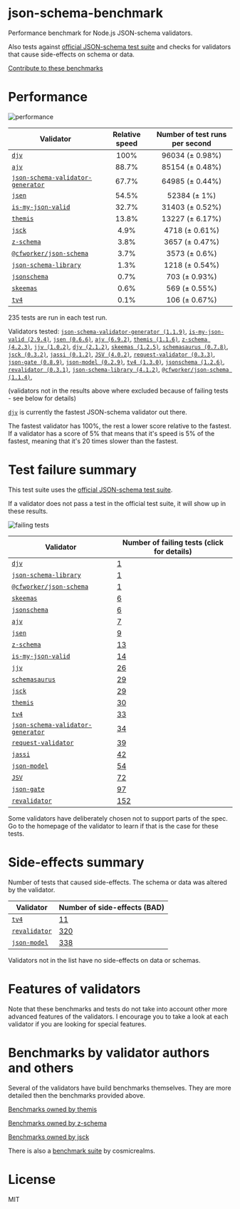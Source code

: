 # json-schema-benchmark
Performance benchmark for Node.js JSON-schema validators.

Also tests against [official JSON-schema test suite](https://github.com/json-schema/JSON-Schema-Test-Suite) and checks
for validators that cause side-effects on schema or data.

[Contribute to these benchmarks](https://github.com/ebdrup/json-schema-benchmark/blob/master/CONTRIBUTING.md)

# Performance

![performance](https://chart.googleapis.com/chart?chxt=x,y&cht=bhs&chco=76A4FB&chls=2.0&chbh=26,4,1&chs=600x410&chxl=-1:|djv|ajv|json-schema-validator-generator|jsen|is-my-json-valid|themis|jsck|z-schema|@cfworker&#x2F;json-schema|json-schema-library|jsonschema|skeemas|tv4&chd=t:100,88.7,67.7,54.5,32.7,13.8,4.9,3.8,3.7,1.3,0.7,0.6,0.1)

|Validator|Relative speed|Number of test runs per second|
|---------|:------------:|:----------------------------:|
|[`djv`](https://github.com/korzio/djv#readme)|100%|96034 (± 0.98%)|
|[`ajv`](https://github.com/epoberezkin/ajv)|88.7%|85154 (± 0.48%)|
|[`json-schema-validator-generator`](https://github.com/danwang/json-schema-validator-generator)|67.7%|64985 (± 0.44%)|
|[`jsen`](https://github.com/bugventure/jsen)|54.5%|52384 (± 1%)|
|[`is-my-json-valid`](https://github.com/mafintosh/is-my-json-valid)|32.7%|31403 (± 0.52%)|
|[`themis`](https://github.com/playlyfe/themis)|13.8%|13227 (± 6.17%)|
|[`jsck`](https://github.com/pandastrike/jsck#readme)|4.9%|4718 (± 0.61%)|
|[`z-schema`](https://github.com/zaggino/z-schema)|3.8%|3657 (± 0.47%)|
|[`@cfworker/json-schema`](https://github.com/cfworker/cfworker/tree/master/packages/json-schema/README.md)|3.7%|3573 (± 0.6%)|
|[`json-schema-library`](https://github.com/sagold/json-schema-library)|1.3%|1218 (± 0.54%)|
|[`jsonschema`](https://github.com/tdegrunt/jsonschema#readme)|0.7%|703 (± 0.93%)|
|[`skeemas`](https://github.com/Prestaul/skeemas#readme)|0.6%|569 (± 0.55%)|
|[`tv4`](https://github.com/geraintluff/tv4)|0.1%|106 (± 0.67%)|

235 tests are run in each test run.

Validators tested: [`json-schema-validator-generator (1.1.9)`](https://github.com/danwang/json-schema-validator-generator), [`is-my-json-valid (2.9.4)`](https://github.com/mafintosh/is-my-json-valid), [`jsen (0.6.6)`](https://github.com/bugventure/jsen), [`ajv (6.9.2)`](https://github.com/epoberezkin/ajv), [`themis (1.1.6)`](https://github.com/playlyfe/themis), [`z-schema (4.2.3)`](https://github.com/zaggino/z-schema), [`jjv (1.0.2)`](https://github.com/acornejo/jjv), [`djv (2.1.2)`](https://github.com/korzio/djv#readme), [`skeemas (1.2.5)`](https://github.com/Prestaul/skeemas#readme), [`schemasaurus (0.7.8)`](https://github.com/AlexeyGrishin/schemasaurus), [`jsck (0.3.2)`](https://github.com/pandastrike/jsck#readme), [`jassi (0.1.2)`](https://github.com/iclanzan/jassi), [`JSV (4.0.2)`](http://github.com/garycourt/JSV), [`request-validator (0.3.3)`](https://github.com/bugventure/request-validator), [`json-gate (0.8.9)`](https://github.com/oferei/json-gate#readme), [`json-model (0.2.9)`](https://github.com/geraintluff/json-model), [`tv4 (1.3.0)`](https://github.com/geraintluff/tv4), [`jsonschema (1.2.6)`](https://github.com/tdegrunt/jsonschema#readme), [`revalidator (0.3.1)`](https://github.com/flatiron/revalidator), [`json-schema-library (4.1.2)`](https://github.com/sagold/json-schema-library), [`@cfworker/json-schema (1.1.4)`](https://github.com/cfworker/cfworker/tree/master/packages/json-schema/README.md), 

(validators not in the results above where excluded because of failing tests - see below for details)

[`djv`](https://github.com/korzio/djv#readme) is currently the fastest JSON-schema validator out there.

The fastest validator has 100%, the rest a lower score relative to the fastest.
If a validator has a score of 5% that means that it's speed is 5% of the fastest,
meaning that it's 20 times slower than the fastest.

# Test failure summary

This test suite uses the [official JSON-schema test suite](https://github.com/json-schema/JSON-Schema-Test-Suite).

If a validator does not pass a test in the official test suite, it will show up in these results.

![failing tests](https://chart.googleapis.com/chart?chxt=x,y&cht=bhs&chco=76A4FB&chls=2.0&chbh=15,4,1&chs=600x419&chxl=-1:|djv|json-schema-library|@cfworker&#x2F;json-schema|skeemas|jsonschema|ajv|jsen|z-schema|is-my-json-valid|jjv|schemasaurus|jsck|themis|tv4|json-schema-validator-generator|request-validator|jassi|json-model|JSV|json-gate|revalidator&chd=t:1,1,1,6,6,7,9,13,14,26,29,29,30,33,34,39,42,54,72,97,152&chxr=0,0,152&chds=0,152)

|Validator|Number of failing tests (click for details)|
|---------|-----------------------|
|[`djv`](https://github.com/korzio/djv#readme)|[1](https://github.com/ebdrup/json-schema-benchmark/blob/master/reports/djv.md)|
|[`json-schema-library`](https://github.com/sagold/json-schema-library)|[1](https://github.com/ebdrup/json-schema-benchmark/blob/master/reports/json-schema-library.md)|
|[`@cfworker/json-schema`](https://github.com/cfworker/cfworker/tree/master/packages/json-schema/README.md)|[1](https://github.com/ebdrup/json-schema-benchmark/blob/master/reports/@cfworker&#x2F;json-schema.md)|
|[`skeemas`](https://github.com/Prestaul/skeemas#readme)|[6](https://github.com/ebdrup/json-schema-benchmark/blob/master/reports/skeemas.md)|
|[`jsonschema`](https://github.com/tdegrunt/jsonschema#readme)|[6](https://github.com/ebdrup/json-schema-benchmark/blob/master/reports/jsonschema.md)|
|[`ajv`](https://github.com/epoberezkin/ajv)|[7](https://github.com/ebdrup/json-schema-benchmark/blob/master/reports/ajv.md)|
|[`jsen`](https://github.com/bugventure/jsen)|[9](https://github.com/ebdrup/json-schema-benchmark/blob/master/reports/jsen.md)|
|[`z-schema`](https://github.com/zaggino/z-schema)|[13](https://github.com/ebdrup/json-schema-benchmark/blob/master/reports/z-schema.md)|
|[`is-my-json-valid`](https://github.com/mafintosh/is-my-json-valid)|[14](https://github.com/ebdrup/json-schema-benchmark/blob/master/reports/is-my-json-valid.md)|
|[`jjv`](https://github.com/acornejo/jjv)|[26](https://github.com/ebdrup/json-schema-benchmark/blob/master/reports/jjv.md)|
|[`schemasaurus`](https://github.com/AlexeyGrishin/schemasaurus)|[29](https://github.com/ebdrup/json-schema-benchmark/blob/master/reports/schemasaurus.md)|
|[`jsck`](https://github.com/pandastrike/jsck#readme)|[29](https://github.com/ebdrup/json-schema-benchmark/blob/master/reports/jsck.md)|
|[`themis`](https://github.com/playlyfe/themis)|[30](https://github.com/ebdrup/json-schema-benchmark/blob/master/reports/themis.md)|
|[`tv4`](https://github.com/geraintluff/tv4)|[33](https://github.com/ebdrup/json-schema-benchmark/blob/master/reports/tv4.md)|
|[`json-schema-validator-generator`](https://github.com/danwang/json-schema-validator-generator)|[34](https://github.com/ebdrup/json-schema-benchmark/blob/master/reports/json-schema-validator-generator.md)|
|[`request-validator`](https://github.com/bugventure/request-validator)|[39](https://github.com/ebdrup/json-schema-benchmark/blob/master/reports/request-validator.md)|
|[`jassi`](https://github.com/iclanzan/jassi)|[42](https://github.com/ebdrup/json-schema-benchmark/blob/master/reports/jassi.md)|
|[`json-model`](https://github.com/geraintluff/json-model)|[54](https://github.com/ebdrup/json-schema-benchmark/blob/master/reports/json-model.md)|
|[`JSV`](http://github.com/garycourt/JSV)|[72](https://github.com/ebdrup/json-schema-benchmark/blob/master/reports/JSV.md)|
|[`json-gate`](https://github.com/oferei/json-gate#readme)|[97](https://github.com/ebdrup/json-schema-benchmark/blob/master/reports/json-gate.md)|
|[`revalidator`](https://github.com/flatiron/revalidator)|[152](https://github.com/ebdrup/json-schema-benchmark/blob/master/reports/revalidator.md)|

Some validators have deliberately chosen not to support parts of the spec. Go to the homepage of the validator to learn if
that is the case for these tests.

# Side-effects summary

Number of tests that caused side-effects. The schema or data was altered by the validator.

|Validator|Number of side-effects (BAD)|
|---------|----------------------------|
|[`tv4`](https://github.com/geraintluff/tv4)|[11](https://github.com/ebdrup/json-schema-benchmark/blob/master/reports/tv4-side-effects.md)|
|[`revalidator`](https://github.com/flatiron/revalidator)|[320](https://github.com/ebdrup/json-schema-benchmark/blob/master/reports/revalidator-side-effects.md)|
|[`json-model`](https://github.com/geraintluff/json-model)|[338](https://github.com/ebdrup/json-schema-benchmark/blob/master/reports/json-model-side-effects.md)|

Validators not in the list have no side-effects on data or schemas.

# Features of validators

Note that these benchmarks and tests do not take into account other more advanced features of the validators. I encourage
you to take a look at each validator if you are looking for special features.

# Benchmarks by validator authors and others

Several of the validators have build benchmarks themselves. They are
more detailed then the benchmarks provided above.

[Benchmarks owned by themis](https://cdn.rawgit.com/playlyfe/themis/master/benchmark/results.html)

[Benchmarks owned by z-schema](https://rawgit.com/zaggino/z-schema/master/benchmark/results.html)

[Benchmarks owned by jsck](https://github.com/pandastrike/jsck/blob/master/doc/benchmarks.md)

There is also a [benchmark suite](https://github.com/Sembiance/cosmicrealms.com/tree/master/sandbox/benchmark-of-node-dot-js-json-validation-modules-part-3)
by cosmicrealms.

# License
MIT
